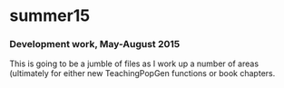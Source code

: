 # summer15
### Development work, May-August 2015

This is going to be a jumble of files as I work up a number of areas (ultimately for either new TeachingPopGen functions or book chapters.
